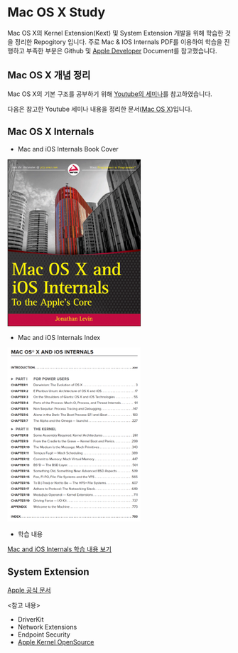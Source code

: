 # Mac OS X Study

Mac OS X의 Kernel Extension(Kext) 및 System Extension 개발을 위해 학습한 것을 정리한 Repogitory 입니다. 주로 Mac & IOS Internals PDF를 이용하여 학습을 진행하고 부족한 부분은 Github 및 [Apple Developer](https://developer.apple.com/library/archive/documentation/Darwin/Conceptual/KernelProgramming/Extend/Extend.html) Document를 참고했습니다.

## Mac OS X 개념 정리

Mac OS X의 기본 구조를 공부하기 위해 [Youtube의 세미나](https://www.youtube.com/watch?v=-7GMHB3Plc8)를 참고하였습니다.

다음은 참고한 Youtube 세미나 내용을 정리한 문서([Mac OS X](./OSXSeminar.md))입니다.

## Mac OS X Internals

- Mac and iOS Internals Book Cover

<img src="./img/InternalsBook/cover.png" width="300">

- Mac and iOS Internals Index

<img src="./img/InternalsBook/index.png" width="300">

- 학습 내용

[Mac and iOS Internals 학습 내용 보기](./OSXInternals.md)



## System Extension

[Apple 공식 문서](https://developer.apple.com/kr/system-extensions/)

<참고 내용>
- DriverKit
- Network Extensions
- Endpoint Security
- [Apple Kernel OpenSource](https://github.com/opensource-apple/xnu)




